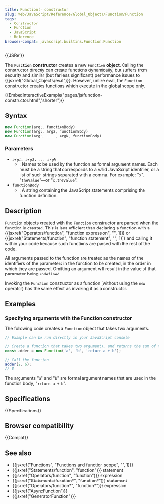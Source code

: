 ```yaml
---
title: Function() constructor
slug: Web/JavaScript/Reference/Global_Objects/Function/Function
tags:
  - Constructor
  - Function
  - JavaScript
  - Reference
browser-compat: javascript.builtins.Function.Function
---
```

{{JSRef}}

<span class="seoSummary">The <strong><code>Function</code> constructor</strong>
creates a new <code>Function</code> <strong>object</strong>. Calling the
constructor directly can create functions dynamically, but suffers from security
and similar (but far less significant) performance issues to
{{jsxref("Global_Objects/eval")}}. However, unlike eval, the <code>Function</code> constructor creates functions which execute in the global
scope only.</span>

{{EmbedInteractiveExample("pages/js/function-constructor.html","shorter")}}

## Syntax

```js
new Function(arg1, functionBody)
new Function(arg1, arg2, functionBody)
new Function(arg1, ... , argN, functionBody)
```

### Parameters

*   <code><var>arg1</var>, <var>arg2</var>, ... <var>argN</var></code>
    *   : Names to be used by the function as formal argument names. Each must be a
        string that corresponds to a valid JavaScript identifier, or a list of such
        strings separated with a comma. For example: "`x`", "`theValue`"—or
        "`x,theValue`".
*   `functionBody`
    *   : A string containing the JavaScript statements comprising the function
        definition.

## Description

`Function` objects created with the `Function` constructor are parsed when the
function is created. This is less efficient than declaring a function with a
{{jsxref("Operators/function", "function expression", "", 1)}}
or
{{jsxref("Statements/function", "function statement", "", 1)}}
and calling it within your code because such functions are parsed with the rest
of the code.

All arguments passed to the function are treated as the names of the identifiers
of the parameters in the function to be created, in the order in which they are
passed. Omitting an argument will result in the value of that parameter being
`undefined`.

Invoking the `Function` constructor as a function (without using the `new`
operator) has the same effect as invoking it as a constructor.

## Examples

### Specifying arguments with the Function constructor

The following code creates a `Function` object that takes two arguments.

```js
// Example can be run directly in your JavaScript console

// Create a function that takes two arguments, and returns the sum of those arguments
const adder = new Function('a', 'b', 'return a + b');

// Call the function
adder(2, 6);
// 8
```

The arguments "`a`" and "`b`" are formal argument names that are used in the
function body, "`return a + b`".

## Specifications

{{Specifications}}

## Browser compatibility

{{Compat}}

## See also

*   {{jsxref("Functions", "Functions and function scope", "", 1)}}
*   {{jsxref("Statements/function", "function")}} statement
*   {{jsxref("Operators/function", "function")}} expression
*   {{jsxref("Statements/function*", "function*")}} statement
*   {{jsxref("Operators/function*", "function*")}} expression
*   {{jsxref("AsyncFunction")}}
*   {{jsxref("GeneratorFunction")}}
